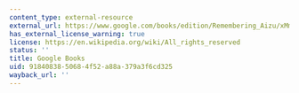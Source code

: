 ```yaml
---
content_type: external-resource
external_url: https://www.google.com/books/edition/Remembering_Aizu/xMmO7XM0XoEC?hl=en&gbpv=1
has_external_license_warning: true
license: https://en.wikipedia.org/wiki/All_rights_reserved
status: ''
title: Google Books
uid: 91840838-5068-4f52-a88a-379a3f6cd325
wayback_url: ''
---
```

